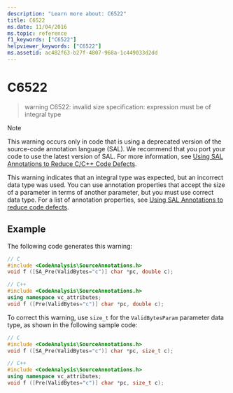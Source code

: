 ```yaml
---
description: "Learn more about: C6522"
title: C6522
ms.date: 11/04/2016
ms.topic: reference
f1_keywords: ["C6522"]
helpviewer_keywords: ["C6522"]
ms.assetid: ac482f63-b27f-4807-968a-1c449033d2dd
---
```

# C6522

> warning C6522: invalid size specification: expression must be of integral type

> [!NOTE]
> This warning occurs only in code that is using a deprecated version of the source-code annotation language (SAL). We recommend that you port your code to use the latest version of SAL. For more information, see [Using SAL Annotations to Reduce C/C++ Code Defects](../code-quality/using-sal-annotations-to-reduce-c-cpp-code-defects.md).

This warning indicates that an integral type was expected, but an incorrect data type was used. You can use annotation properties that accept the size of a parameter in terms of another parameter, but you must use correct data type. For a list of annotation properties, see [Using SAL Annotations to reduce code defects](using-sal-annotations-to-reduce-c-cpp-code-defects.md).

## Example

The following code generates this warning:

```cpp
// C
#include <CodeAnalysis\SourceAnnotations.h>
void f ([SA_Pre(ValidBytes="c")] char *pc, double c);

// C++
#include <CodeAnalysis\SourceAnnotations.h>
using namespace vc_attributes;
void f ([Pre(ValidBytes="c")] char *pc, double c);
```

To correct this warning, use `size_t` for the `ValidBytesParam` parameter data type, as shown in the following sample code:

```cpp
// C
#include <CodeAnalysis\SourceAnnotations.h>
void f ([SA_Pre(ValidBytes="c")] char *pc, size_t c);

// C++
#include <CodeAnalysis\SourceAnnotations.h>
using namespace vc_attributes;
void f ([Pre(ValidBytes="c")] char *pc, size_t c);
```
